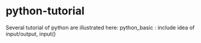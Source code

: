 # python-tutorial

Several tutorial of python are illustrated here:
python_basic : include idea of input/output, input()